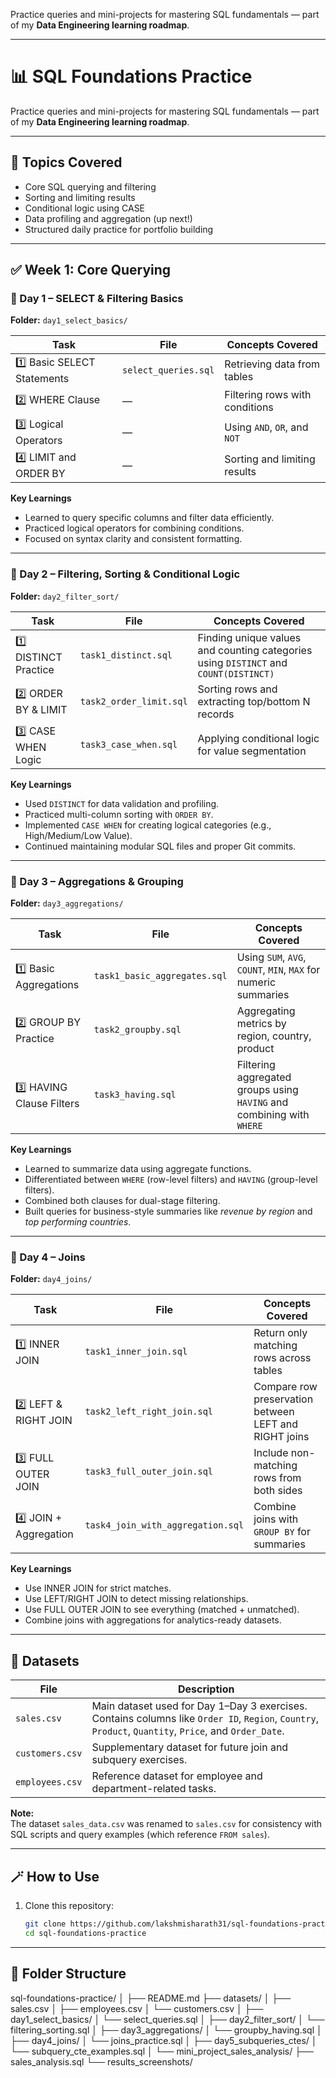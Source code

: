 
Practice queries and mini-projects for mastering SQL fundamentals — part of my **Data Engineering learning roadmap**.  

---
# 📊 SQL Foundations Practice  

Practice queries and mini-projects for mastering SQL fundamentals — part of my **Data Engineering learning roadmap**.  

---

## 🧠 Topics Covered  
- Core SQL querying and filtering  
- Sorting and limiting results  
- Conditional logic using CASE  
- Data profiling and aggregation (up next!)  
- Structured daily practice for portfolio building  

---

## ✅ Week 1: Core Querying  

### 📘 Day 1 – SELECT & Filtering Basics  
**Folder:** `day1_select_basics/`  

| Task | File | Concepts Covered |
|------|------|------------------|
| 1️⃣ Basic SELECT Statements | `select_queries.sql` | Retrieving data from tables |
| 2️⃣ WHERE Clause | — | Filtering rows with conditions |
| 3️⃣ Logical Operators | — | Using `AND`, `OR`, and `NOT` |
| 4️⃣ LIMIT and ORDER BY | — | Sorting and limiting results |

**Key Learnings**  
- Learned to query specific columns and filter data efficiently.  
- Practiced logical operators for combining conditions.  
- Focused on syntax clarity and consistent formatting.  

---

### 📘 Day 2 – Filtering, Sorting & Conditional Logic  
**Folder:** `day2_filter_sort/`  

| Task | File | Concepts Covered |
|------|------|------------------|
| 1️⃣ DISTINCT Practice | `task1_distinct.sql` | Finding unique values and counting categories using `DISTINCT` and `COUNT(DISTINCT)` |
| 2️⃣ ORDER BY & LIMIT | `task2_order_limit.sql` | Sorting rows and extracting top/bottom N records |
| 3️⃣ CASE WHEN Logic | `task3_case_when.sql` | Applying conditional logic for value segmentation |

**Key Learnings**  
- Used `DISTINCT` for data validation and profiling.  
- Practiced multi-column sorting with `ORDER BY`.  
- Implemented `CASE WHEN` for creating logical categories (e.g., High/Medium/Low Value).  
- Continued maintaining modular SQL files and proper Git commits.  

---

### 📘 Day 3 – Aggregations & Grouping  
**Folder:** `day3_aggregations/`  

| Task | File | Concepts Covered |
|------|------|------------------|
| 1️⃣ Basic Aggregations | `task1_basic_aggregates.sql` | Using `SUM`, `AVG`, `COUNT`, `MIN`, `MAX` for numeric summaries |
| 2️⃣ GROUP BY Practice | `task2_groupby.sql` | Aggregating metrics by region, country, product |
| 3️⃣ HAVING Clause Filters | `task3_having.sql` | Filtering aggregated groups using `HAVING` and combining with `WHERE` |

**Key Learnings**  
- Learned to summarize data using aggregate functions.  
- Differentiated between `WHERE` (row-level filters) and `HAVING` (group-level filters).  
- Combined both clauses for dual-stage filtering.  
- Built queries for business-style summaries like *revenue by region* and *top performing countries*.  

---

### 📘 Day 4 – Joins
**Folder:** `day4_joins/`

| Task | File | Concepts Covered |
|------|------|------------------|
| 1️⃣ INNER JOIN | `task1_inner_join.sql` | Return only matching rows across tables |
| 2️⃣ LEFT & RIGHT JOIN | `task2_left_right_join.sql` | Compare row preservation between LEFT and RIGHT joins |
| 3️⃣ FULL OUTER JOIN | `task3_full_outer_join.sql` | Include non-matching rows from both sides |
| 4️⃣ JOIN + Aggregation | `task4_join_with_aggregation.sql` | Combine joins with `GROUP BY` for summaries |

**Key Learnings**
- Use INNER JOIN for strict matches.
- Use LEFT/RIGHT JOIN to detect missing relationships.
- Use FULL OUTER JOIN to see everything (matched + unmatched).
- Combine joins with aggregations for analytics-ready datasets.

---

## 📂 Datasets

| File | Description |
|------|--------------|
| `sales.csv` | Main dataset used for Day 1–Day 3 exercises. Contains columns like `Order ID`, `Region`, `Country`, `Product`, `Quantity`, `Price`, and `Order_Date`. |
| `customers.csv` | Supplementary dataset for future join and subquery exercises. |
| `employees.csv` | Reference dataset for employee and department-related tasks. |

**Note:**  
The dataset `sales_data.csv` was renamed to `sales.csv` for consistency with SQL scripts and query examples (which reference `FROM sales`).

---


## 🪄 How to Use

1. Clone this repository:
   ```bash
   git clone https://github.com/lakshmisharath31/sql-foundations-practice.git
   cd sql-foundations-practice
___

## 📂 Folder Structure
sql-foundations-practice/
│
├── README.md
├── datasets/
│   ├── sales.csv
│   ├── employees.csv
│   └── customers.csv
│
├── day1_select_basics/
│   └── select_queries.sql
│
├── day2_filter_sort/
│   └── filtering_sorting.sql
│
├── day3_aggregations/
│   └── groupby_having.sql
│
├── day4_joins/
│   └── joins_practice.sql
│
├── day5_subqueries_ctes/
│   └── subquery_cte_examples.sql
│
└── mini_project_sales_analysis/
    ├── sales_analysis.sql
    └── results_screenshots/
